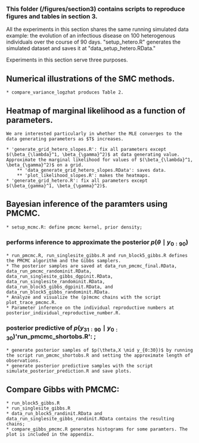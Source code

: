 ### This folder (/figures/section3) contains scripts to reproduce figures and tables in section 3.

All the experiments in this section shares the same running simulated data example: the evolution of an infectious disease on 100 heterogenous individuals over the course of 90 days. 
"setup_hetero.R" generates the simulated dataset and saves it at "data_setup_hetero.RData."

Experiments in this section serve three purposes.
## Numerical illustrations of the SMC methods.
	* compare_variance_logzhat produces Table 2. 
## Heatmap of marginal likelihood as a function of parameters. 
	We are interested particularly in whether the MLE converges to the data generating parameters as $T$ increases.

	* 'generate_grid_hetero_slopes.R': fix all parameters except $(\beta_{\lambda}^1, \beta_{\gamma}^2)$ at data generating value. Approximate the marginal likelihood for values of $(\beta_{\lambda}^1, \beta_{\gamma}^2)$ on a grid. 
		** 'data_generate_grid_hetero_slopes.RData': saves data.
		** 'plot_likelihood_slopes.R': makes the heatmaps.
	* 'generate_grid_hetero.R': fix all parameters except $(\beta_{gamma}^1, \beta_{\gamma}^2)$.

## Bayesian inference of the paramters using PMCMC. 
	* setup_mcmc.R: define pmcmc kernel, prior density;
### performs inference to approximate the posterior $p(\theta\mid y_{0:90})$
	* run_pmcmc.R, run_singlesite_gibbs.R and run_block5_gibbs.R defines the PMCMC algorithm and the Gibbs samplers.  
	* The posterior samples are saved at data_run_pmcmc_final.RData, data_run_pmcmc_randominit.RData, data_run_singlesite_gibbs_dgpinit.RData, data_run_singlesite_randominit.RData, data_run_block5_gibbs_dgpinit.RData, and data_run_block5_gibbs_randominit.RData.
	* Analyze and visualize the (p)mcmc chains with the script plot_trace_pmcmc.R.
	* Parameter inference on the individual reproductive numbers at posterior_individual_reproductive_number.R.

### posterior predictive of $p(y_{31:90} \mid y_{0:30})$'run_pmcmc_shortobs.R': ;
	* generate posterior samples of $p(\theta,X \mid y_{0:30})$ by running the script run_pmcmc_shortobs.R and setting the approximate length of observations.
	* generate posterior predictive samples with the script simulate_posterior_prediction.R and save plots.

## Compare Gibbs with PMCMC:
	* run_block5_gibbs.R
	* run_singlesite_gibbs.R
	* data_run_block5_randinit.RData and data_run_singlesite_gibbs_randinit.RData contains the resulting chains;
	* compare_gibbs_pmcmc.R generates histograms for some paramters. The plot is included in the appendix.
